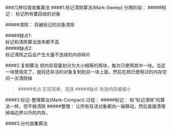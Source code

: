 ###几种垃圾收集算法
####1.标记清除算法(Mark-Sweep)
分两阶段：
#####标记：
  标记所有要回收的对象

#####清除：
  将被标记的对象清除
  
> 
#####缺点1:  
标记和清除算法效率都不高   
#####缺点2:  
标记清除之后会产生大量不连续的内存碎片

####2.复制算法
把内存容量划分为大小相等的两块，每次只使用其中一块。当这一块使用完了，就将还存活的对象复制到另一块上面，然后在把已使用过的内存空间一次清除掉
> #####优点
实现简单，高效
#####缺点
有效内存被缩小

####3.标记-整理算法(Mark-Compact)
过程：
#####标记：
和“标记清除”的算法一样，但不做清除
#####整理：
让所有存活对象都向一端移动，然后直接清理掉端边界以外的内存。

####3.分代收集算法
